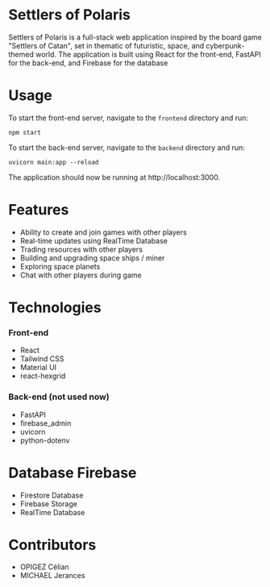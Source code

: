 # **Settlers of Polaris**

Settlers of Polaris is a full-stack web application inspired by the board game "Settlers of Catan", set in thematic of futuristic, space, and cyberpunk-themed world. The application is built using React for the front-end, FastAPI for the back-end, and Firebase for the database


# **Usage**
To start the front-end server, navigate to the `frontend` directory and run:

````npm start````

To start the back-end server, navigate to the `backend` directory and run:

````uvicorn main:app --reload````

The application should now be running at http://localhost:3000.

# **Features**

* Ability to create and join games with other players
* Real-time updates using RealTime Database
* Trading resources with other players
* Building and upgrading space ships / miner
* Exploring space planets
* Chat with other players during game


# **Technologies**

### **Front-end**
* React
* Tailwind CSS
* Material UI
* react-hexgrid

### **Back-end (not used now)**

* FastAPI
* firebase_admin
* uvicorn
* python-dotenv

# **Database Firebase**
* Firestore Database
* Firebase Storage
* RealTime Database


# **Contributors**
* OPIGEZ Célian
* MICHAEL Jerances